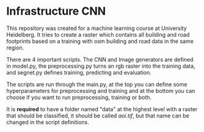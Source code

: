 # Infrastructure CNN

This repository was created for a machine learning course at University Heidelberg. It tries to create a raster which contains all building and road footprints based on a training with osm building and road data in the same region.

There are 4 important scripts. The CNN and Image generators are defined in model.py, the preprocessing.py turns an rgb raster into the training data, and segnet.py defines training, predicting and evaluation.

The scripts are run through the main.py, at the top you can define some hyperparameters for preprocessing and training and at the bottom you can choose if you want to run preprocessing, training or both.

It is **required** to have a folder named "data" at the highest level with a raster that should be classified, it should be called *aoi.tif*, but that name can be changed in the script definitions.